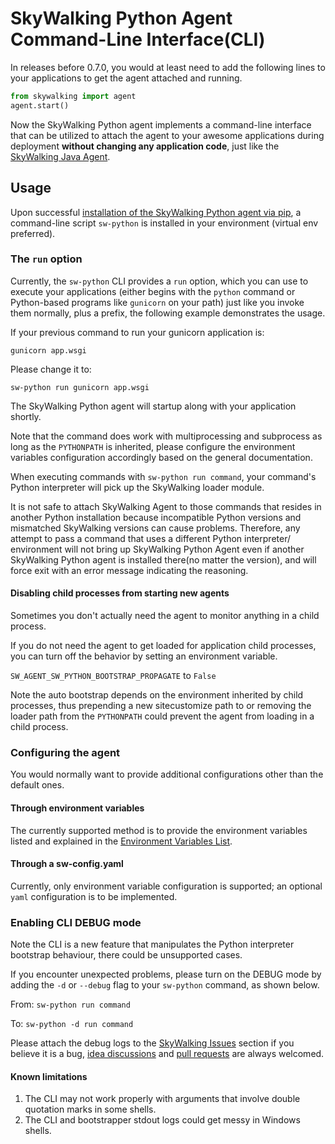 # SkyWalking Python Agent Command-Line Interface(CLI)

In releases before 0.7.0, you would at least need to add the following lines to your applications to get the agent attached and running.  

```python
from skywalking import agent
agent.start()
```


Now the SkyWalking Python agent implements a command-line interface that can be utilized to attach the agent to your
awesome applications during deployment **without changing any application code**, 
just like the [SkyWalking Java Agent](https://github.com/apache/skywalking-java).

## Usage

Upon successful [installation of the SkyWalking Python agent via pip](Installation.md#from-pypi),
a command-line script `sw-python` is installed in your environment (virtual env preferred).

### The `run` option

Currently, the `sw-python` CLI provides a `run` option, which you can use to execute your applications
(either begins with the `python` command or Python-based programs like `gunicorn` on your path) 
just like you invoke them normally, plus a prefix, the following example demonstrates the usage.

If your previous command to run your gunicorn application is:

`gunicorn app.wsgi`

Please change it to:

`sw-python run gunicorn app.wsgi`

The SkyWalking Python agent will startup along with your application shortly.

Note that the command does work with multiprocessing and subprocess as long as the `PYTHONPATH` is inherited, 
please configure the environment variables configuration accordingly based on the general documentation.

When executing commands with `sw-python run command`, your command's Python interpreter will pick up the SkyWalking loader module.

It is not safe to attach SkyWalking Agent to those commands that resides in another Python installation 
because incompatible Python versions and mismatched SkyWalking versions can cause problems. 
Therefore, any attempt to pass a command that uses a different Python interpreter/ environment will not bring up 
SkyWalking Python Agent even if another SkyWalking Python agent is installed there(no matter the version), 
and will force exit with an error message indicating the reasoning.

#### Disabling child processes from starting new agents

Sometimes you don't actually need the agent to monitor anything in a child process.

If you do not need the agent to get loaded for application child processes, you can turn off the behavior by setting an environment variable.

`SW_AGENT_SW_PYTHON_BOOTSTRAP_PROPAGATE` to `False`

Note the auto bootstrap depends on the environment inherited by child processes, 
thus prepending a new sitecustomize path to or removing the loader path from the `PYTHONPATH` could prevent the agent from loading in a child process. 

### Configuring the agent 

You would normally want to provide additional configurations other than the default ones.

#### Through environment variables

The currently supported method is to provide the environment variables listed 
and explained in the [Environment Variables List](Configuration.md).

#### Through a sw-config.yaml

Currently, only environment variable configuration is supported; an optional `yaml` configuration is to be implemented.

### Enabling CLI DEBUG mode

Note the CLI is a new feature that manipulates the Python interpreter bootstrap behaviour, there could be unsupported cases.

If you encounter unexpected problems, please turn on the DEBUG mode by adding the `-d` or `--debug` flag to your `sw-python` command, as shown below.

From: `sw-python run command`

To: `sw-python -d run command`

Please attach the debug logs to the [SkyWalking Issues](https://github.com/apache/skywalking/issues) section if you believe it is a bug,
[idea discussions](https://github.com/apache/skywalking/discussions) and [pull requests](https://github.com/apache/skywalking-python/pulls) are always welcomed.

#### Known limitations

1. The CLI may not work properly with arguments that involve double quotation marks in some shells.
2. The CLI and bootstrapper stdout logs could get messy in Windows shells.
